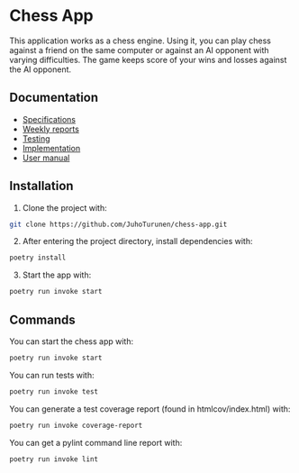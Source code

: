 # Chess App

This application works as a chess engine. Using it, you can play chess against a friend on the same computer or against an AI opponent with varying difficulties. The game keeps score of your wins and losses against the AI opponent.

## Documentation
- [Specifications](https://github.com/JuhoTurunen/ot-harjoitustyo/blob/main/documentation/specifications.md)
- [Weekly reports](https://github.com/JuhoTurunen/ot-harjoitustyo/blob/main/documentation/weekly_reports/)
- [Testing](https://github.com/JuhoTurunen/ot-harjoitustyo/blob/main/documentation/testing.md)
- [Implementation](https://github.com/JuhoTurunen/ot-harjoitustyo/blob/main/documentation/implementation.md)
- [User manual](https://github.com/JuhoTurunen/ot-harjoitustyo/blob/main/documentation/user_manual.md)


## Installation

1. Clone the project with:

```bash
git clone https://github.com/JuhoTurunen/chess-app.git
```

2. After entering the project directory, install dependencies with:
   
```bash
poetry install
```

3. Start the app with:

```bash
poetry run invoke start
```

## Commands

You can start the chess app with:

```bash
poetry run invoke start
```

You can run tests with:

```bash
poetry run invoke test
```

You can generate a test coverage report (found in htmlcov/index.html) with:

```bash
poetry run invoke coverage-report
```

You can get a pylint command line report with:

```bash
poetry run invoke lint
```
